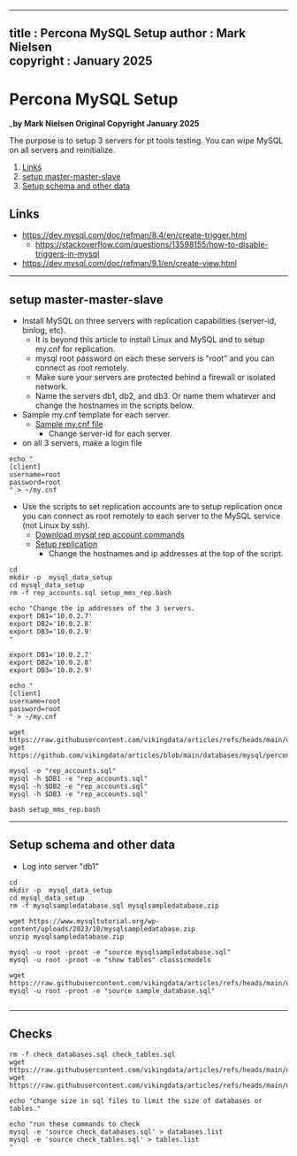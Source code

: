  
---
title : Percona MySQL Setup
author : Mark Nielsen  
copyright : January 2025  
---


Percona MySQL Setup
==============================

_**by Mark Nielsen
Original Copyright January 2025**

The purpose is to setup 3 servers for pt tools testing. You can wipe MySQL on all servers and
reinitialize. 

1. [Links](#links)
2. [setup master-master-slave](#install)
3. [Setup schema and other data](#data)

<a name=Links></a>Links
-----
* https://dev.mysql.com/doc/refman/8.4/en/create-trigger.html
    * https://stackoverflow.com/questions/13598155/how-to-disable-triggers-in-mysql
* https://dev.mysql.com/doc/refman/9.1/en/create-view.html


* * *
<a name=install></a>setup master-master-slave 
-----
* Install MySQL on three servers with replication capabilities (server-id, binlog, etc).
    * It is beyond this article to install Linux and MySQL and to setup my.cnf for replication.  
    * mysql root password on each these servers is "root" and you can connect as root remotely.
    * Make sure your servers are protected behind a firewall or isolated network.
    * Name the servers db1, db2, and db3. Or name them whatever and change the hostnames in the scripts below.
* Sample my.cnf template for each server.
    * [Sample my.cnf file](files/my.cnf_template1)
        * Change server-id for each server.
* on all 3 servers, make a login file
```
echo "
[client]
username=root
password=root
" > ~/my.cnf
```
* Use the scripts to set replication accounts are to setup replication once you can connect as root
remotely to each server to the MySQL service (not Linux by ssh). 
    * [Download mysql rep account commands](https://raw.githubusercontent.com/vikingdata/articles/refs/heads/main/databases/mysql/percona/files/rep_accounts.sql)
    * [Setup replication](https://github.com/vikingdata/articles/blob/main/databases/mysql/percona/files/setup_mms_rep.bash)
        * Change the hostnames and ip addresses at the top of the script.
```
cd
mkdir -p  mysql_data_setup
cd mysql_data_setup
rm -f rep_accounts.sql setup_mms_rep.bash

echo "Change the ip addresses of the 3 servers.
export DB1='10.0.2.7'
export DB2='10.0.2.8'
export DB3='10.0.2.9'
"

export DB1='10.0.2.7'
export DB2='10.0.2.8'
export DB3='10.0.2.9'

echo "
[client]
username=root
password=root
" > ~/my.cnf

wget https://raw.githubusercontent.com/vikingdata/articles/refs/heads/main/databases/mysql/percona/files/rep_accounts.sql
wget https://github.com/vikingdata/articles/blob/main/databases/mysql/percona/files/setup_mms_rep.bash

mysql -e "rep_accounts.sql"
mysql -h $DB1 -e "rep_accounts.sql"
mysql -h $DB2 -e "rep_accounts.sql"
mysql -h $DB3 -e "rep_accounts.sql"

bash setup_mms_rep.bash

```

* * *
<a name=data></a> Setup schema and other data
-----
* Log into server "db1"
```
cd
mkdir -p  mysql_data_setup
cd mysql_data_setup
rm -f mysqlsampledatabase.sql mysqlsampledatabase.zip

wget https://www.mysqltutorial.org/wp-content/uploads/2023/10/mysqlsampledatabase.zip
unzip mysqlsampledatabase.zip

mysql -u root -proot -e "source mysqlsampledatabase.sql"
mysql -u root -proot -e "show tables" classicmodels

wget https://raw.githubusercontent.com/vikingdata/articles/refs/heads/main/databases/mysql/percona/files/sample_database.sql
mysql -u root -proot -e "source sample_database.sql"


```

* * *
<a name=checks></a> Checks
-----


```
rm -f check_databases.sql check_tables.sql
wget https://raw.githubusercontent.com/vikingdata/articles/refs/heads/main/databases/mysql/percona/files/check_databases.sql
wget https://raw.githubusercontent.com/vikingdata/articles/refs/heads/main/databases/mysql/percona/files/check_tables.sql

echo "change size in sql files to limit the size of databases or tables."

echo "run these commands to check
mysql -e 'source check_databases.sql' > databases.list
mysql -e 'source check_tables.sql' > tables.list
"


```